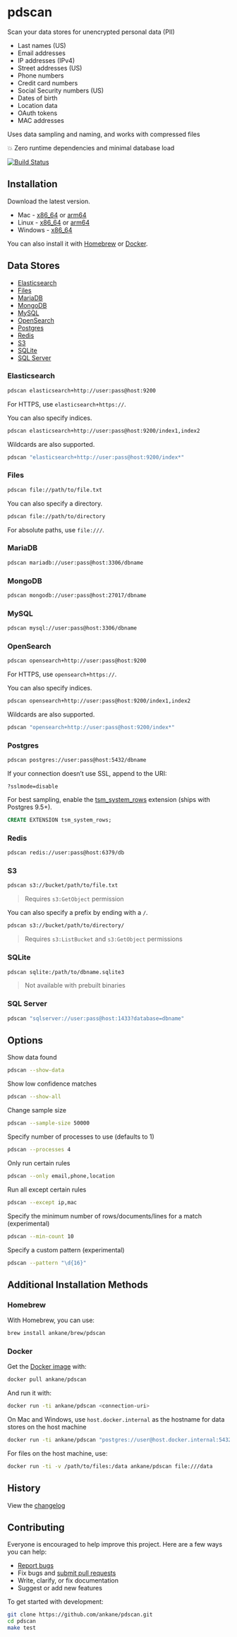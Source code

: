 # pdscan

Scan your data stores for unencrypted personal data (PII)

- Last names (US)
- Email addresses
- IP addresses (IPv4)
- Street addresses (US)
- Phone numbers
- Credit card numbers
- Social Security numbers (US)
- Dates of birth
- Location data
- OAuth tokens
- MAC addresses

Uses data sampling and naming, and works with compressed files

:boom: Zero runtime dependencies and minimal database load

[![Build Status](https://github.com/ankane/pdscan/workflows/build/badge.svg?branch=master)](https://github.com/ankane/pdscan/actions)

## Installation

Download the latest version.

- Mac - [x86_64](https://github.com/ankane/pdscan/releases/download/v0.1.6/pdscan_0.1.6_Darwin_x86_64.zip) or [arm64](https://github.com/ankane/pdscan/releases/download/v0.1.6/pdscan_0.1.6_Darwin_arm64.zip)
- Linux - [x86_64](https://github.com/ankane/pdscan/releases/download/v0.1.6/pdscan_0.1.6_Linux_x86_64.zip) or [arm64](https://github.com/ankane/pdscan/releases/download/v0.1.6/pdscan_0.1.6_Linux_arm64.zip)
- Windows - [x86_64](https://github.com/ankane/pdscan/releases/download/v0.1.6/pdscan_0.1.6_Windows_x86_64.zip)

You can also install it with [Homebrew](#homebrew) or [Docker](#docker).

## Data Stores

- [Elasticsearch](#elasticsearch)
- [Files](#files)
- [MariaDB](#mariadb)
- [MongoDB](#mongodb)
- [MySQL](#mysql)
- [OpenSearch](#opensearch)
- [Postgres](#postgres)
- [Redis](#redis)
- [S3](#s3)
- [SQLite](#sqlite)
- [SQL Server](#sql-server)

### Elasticsearch

```sh
pdscan elasticsearch+http://user:pass@host:9200
```

For HTTPS, use `elasticsearch+https://`.

You can also specify indices.

```sh
pdscan elasticsearch+http://user:pass@host:9200/index1,index2
```

Wildcards are also supported.

```sh
pdscan "elasticsearch+http://user:pass@host:9200/index*"
```

### Files

```sh
pdscan file://path/to/file.txt
```

You can also specify a directory.

```sh
pdscan file://path/to/directory
```

For absolute paths, use `file:///`.

### MariaDB

```sh
pdscan mariadb://user:pass@host:3306/dbname
```

### MongoDB

```sh
pdscan mongodb://user:pass@host:27017/dbname
```

### MySQL

```sh
pdscan mysql://user:pass@host:3306/dbname
```

### OpenSearch

```sh
pdscan opensearch+http://user:pass@host:9200
```

For HTTPS, use `opensearch+https://`.

You can also specify indices.

```sh
pdscan opensearch+http://user:pass@host:9200/index1,index2
```

Wildcards are also supported.

```sh
pdscan "opensearch+http://user:pass@host:9200/index*"
```

### Postgres

```sh
pdscan postgres://user:pass@host:5432/dbname
```

If your connection doesn’t use SSL, append to the URI:

```
?sslmode=disable
```

For best sampling, enable the [tsm_system_rows](https://www.postgresql.org/docs/current/tsm-system-rows.html) extension (ships with Postgres 9.5+).

```sql
CREATE EXTENSION tsm_system_rows;
```

### Redis

```sh
pdscan redis://user:pass@host:6379/db
```

### S3

```sh
pdscan s3://bucket/path/to/file.txt
```

> Requires `s3:GetObject` permission

You can also specify a prefix by ending with a `/`.

```sh
pdscan s3://bucket/path/to/directory/
```

> Requires `s3:ListBucket` and `s3:GetObject` permissions

### SQLite

```sh
pdscan sqlite:/path/to/dbname.sqlite3
```

> Not available with prebuilt binaries

### SQL Server

```sh
pdscan "sqlserver://user:pass@host:1433?database=dbname"
```

## Options

Show data found

```sh
pdscan --show-data
```

Show low confidence matches

```sh
pdscan --show-all
```

Change sample size

```sh
pdscan --sample-size 50000
```

Specify number of processes to use (defaults to 1)

```sh
pdscan --processes 4
```

Only run certain rules

```sh
pdscan --only email,phone,location
```

Run all except certain rules

```sh
pdscan --except ip,mac
```

Specify the minimum number of rows/documents/lines for a match (experimental)

```sh
pdscan --min-count 10
```

Specify a custom pattern (experimental)

```sh
pdscan --pattern "\d{16}"
```

## Additional Installation Methods

### Homebrew

With Homebrew, you can use:

```sh
brew install ankane/brew/pdscan
```

### Docker

Get the [Docker image](https://hub.docker.com/r/ankane/pdscan) with:

```sh
docker pull ankane/pdscan
```

And run it with:

```sh
docker run -ti ankane/pdscan <connection-uri>
```

On Mac and Windows, use `host.docker.internal` as the hostname for data stores on the host machine

```sh
docker run -ti ankane/pdscan "postgres://user@host.docker.internal:5432/dbname?sslmode=disable"
```

For files on the host machine, use:

```sh
docker run -ti -v /path/to/files:/data ankane/pdscan file:///data
```

## History

View the [changelog](https://github.com/ankane/pdscan/blob/master/CHANGELOG.md)

## Contributing

Everyone is encouraged to help improve this project. Here are a few ways you can help:

- [Report bugs](https://github.com/ankane/pdscan/issues)
- Fix bugs and [submit pull requests](https://github.com/ankane/pdscan/pulls)
- Write, clarify, or fix documentation
- Suggest or add new features

To get started with development:

```sh
git clone https://github.com/ankane/pdscan.git
cd pdscan
make test
```
